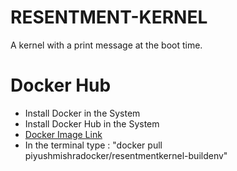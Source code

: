# RESENTMENT-KERNEL
A kernel with a print message at the boot time.
# Docker Hub
* Install Docker in the System
* Install Docker Hub in the System
* [Docker Image Link](https://hub.docker.com/repository/docker/piyushmishradocker/resentmentkernel-buildenv)
* In the terminal type : "docker pull piyushmishradocker/resentmentkernel-buildenv"
